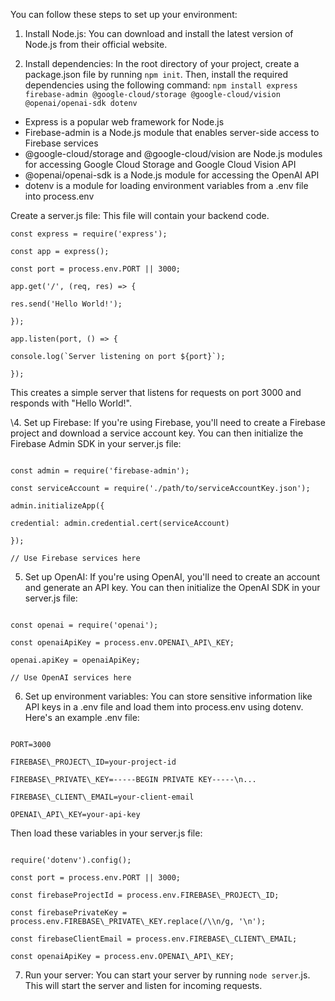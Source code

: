 ﻿You can follow these steps to set up your environment:

1. Install Node.js: You can download and install the latest version of Node.js from their official website.

1. Install dependencies: In the root directory of your project, create a package.json file by running `npm init`. Then, install the required dependencies using the following command: `npm install express firebase-admin @google-cloud/storage @google-cloud/vision @openai/openai-sdk dotenv`

- Express is a popular web framework for Node.js
- Firebase-admin is a Node.js module that enables server-side access to Firebase services
- @google-cloud/storage and @google-cloud/vision are Node.js modules for accessing Google Cloud Storage and Google Cloud Vision API
- @openai/openai-sdk is a Node.js module for accessing the OpenAI API
- dotenv is a module for loading environment variables from a .env file into process.env

Create a server.js file: This file will contain your backend code.

```
const express = require('express');

const app = express();

const port = process.env.PORT || 3000;

app.get('/', (req, res) => {

res.send('Hello World!');

});

app.listen(port, () => {

console.log(`Server listening on port ${port}`);

});

```

This creates a simple server that listens for requests on port 3000 and responds with "Hello World!".

\4. Set up Firebase: If you're using Firebase, you'll need to create a Firebase project and download a service account key. You can then initialize the Firebase Admin SDK in your server.js file:


```

const admin = require('firebase-admin');

const serviceAccount = require('./path/to/serviceAccountKey.json');

admin.initializeApp({

credential: admin.credential.cert(serviceAccount)

});

// Use Firebase services here

```

5. Set up OpenAI: If you're using OpenAI, you'll need to create an account and generate an API key. You can then initialize the OpenAI SDK in your server.js file:

```

const openai = require('openai');

const openaiApiKey = process.env.OPENAI\_API\_KEY;

openai.apiKey = openaiApiKey;

// Use OpenAI services here

```

6. Set up environment variables: You can store sensitive information like API keys in a .env file and load them into process.env using dotenv. Here's an example .env file:

```

PORT=3000

FIREBASE\_PROJECT\_ID=your-project-id

FIREBASE\_PRIVATE\_KEY=-----BEGIN PRIVATE KEY-----\n...

FIREBASE\_CLIENT\_EMAIL=your-client-email

OPENAI\_API\_KEY=your-api-key

```


Then load these variables in your server.js file:


```

require('dotenv').config();

const port = process.env.PORT || 3000;

const firebaseProjectId = process.env.FIREBASE\_PROJECT\_ID;

const firebasePrivateKey = process.env.FIREBASE\_PRIVATE\_KEY.replace(/\\n/g, '\n');

const firebaseClientEmail = process.env.FIREBASE\_CLIENT\_EMAIL;

const openaiApiKey = process.env.OPENAI\_API\_KEY;

```


7. Run your server: You can start your server by running `node server`.js. This will start the server and listen for incoming requests.
